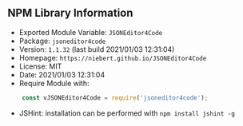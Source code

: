## NPM Library Information
* Exported Module Variable: `JSONEditor4Code`
* Package:  `jsoneditor4code`
* Version:  `1.1.32`   (last build 2021/01/03 12:31:04)
* Homepage: `https://niebert.github.io/JSONEditor4Code`
* License:  MIT
* Date:     2021/01/03 12:31:04
* Require Module with:
```javascript
    const vJSONEditor4Code = require('jsoneditor4code');
```
* JSHint: installation can be performed with `npm install jshint -g`
